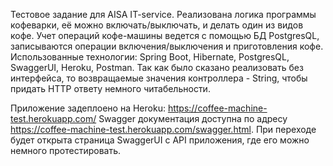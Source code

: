 Тестовое задание для AISA IT-service.
Реализована логика программы кофеварки, её можно включать/выключать, и делать один из видов кофе.
Учет операций кофе-машины ведется с помощью БД PostgresQL, записываются операции включения/выключения
и приготовления кофе.
Использованные технологии: Spring Boot, Hibernate, PostgresQL, SwaggerUI, Heroku, Postman.
Так как было сказано реализовать без интерфейса, то возвращаемые значения контроллера - String,
чтобы придать HTTP ответу немного читабельности.

Приложение задеплоено на Heroku: https://coffee-machine-test.herokuapp.com/
Swagger документация доступна по адресу https://coffee-machine-test.herokuapp.com/swagger.html. 
При переходе будет открыта страница SwaggerUI с API приложения, где его можно немного протестировать.
